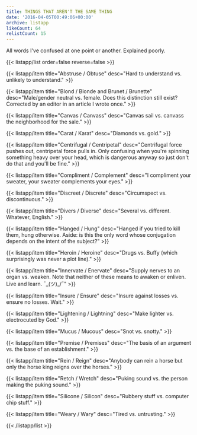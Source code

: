 ```yaml
---
title: THINGS THAT AREN'T THE SAME THING
date: '2016-04-05T00:49:06+00:00'
archive: listapp
likeCount: 64
relistCount: 15
---
```


All words I've confused at one point or another. Explained poorly.

{{< listapp/list order=false reverse=false >}}

   {{< listapp/item title="Abstruse / Obtuse"
      desc="Hard to understand vs. unlikely to understand." >}}

   {{< listapp/item title="Blond / Blonde and Brunet / Brunette"
      desc="Male/gender neutral vs. female. Does this distinction still exist? Corrected by an editor in an article I wrote once." >}}

   {{< listapp/item title="Canvas / Canvass"
      desc="Canvas sail vs. canvass the neighborhood for the sale." >}}

   {{< listapp/item title="Carat / Karat"
      desc="Diamonds vs. gold." >}}

   {{< listapp/item title="Centrifugal / Centripetal"
      desc="Centrifugal force pushes out, centripetal force pulls in. Only confusing when you're spinning something heavy over your head, which is dangerous anyway so just don't do that and you'll be fine." >}}

   {{< listapp/item title="Compliment / Complement"
      desc="I compliment your sweater, your sweater complements your eyes." >}}

   {{< listapp/item title="Discreet / Discrete"
      desc="Circumspect vs. discontinuous." >}}

   {{< listapp/item title="Divers / Diverse"
      desc="Several vs. different. Whatever, English." >}}

   {{< listapp/item title="Hanged / Hung"
      desc="Hanged if you tried to kill them, hung otherwise. Aside: is this the only word whose conjugation depends on the intent of the subject?" >}}

   {{< listapp/item title="Heroin / Heroine"
      desc="Drugs vs. Buffy (which surprisingly was never a plot line)." >}}

   {{< listapp/item title="Innervate / Enervate"
      desc="Supply nerves to an organ vs. weaken. Note that neither of these means to awaken or enliven. Live and learn. ¯\_(ツ)_/¯" >}}

   {{< listapp/item title="Insure / Ensure"
      desc="Insure against losses vs. ensure no losses. Wait." >}}

   {{< listapp/item title="Lightening / Lightning"
      desc="Make lighter vs. electrocuted by God." >}}

   {{< listapp/item title="Mucus / Mucous"
      desc="Snot vs. snotty." >}}

   {{< listapp/item title="Premise / Premises"
      desc="The basis of an argument vs. the base of an establishment." >}}

   {{< listapp/item title="Rein / Reign"
      desc="Anybody can rein a horse but only the horse king reigns over the horses." >}}

   {{< listapp/item title="Retch / Wretch"
      desc="Puking sound vs. the person making the puking sound." >}}

   {{< listapp/item title="Silicone / Silicon"
      desc="Rubbery stuff vs. computer chip stuff." >}}

   {{< listapp/item title="Weary / Wary"
      desc="Tired vs. untrusting." >}}

{{< /listapp/list >}}
